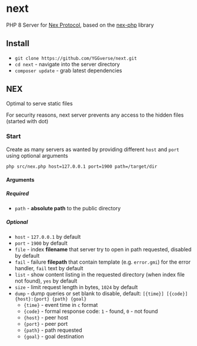 # next

PHP 8 Server for [Nex Protocol](nex://piclog.blue/nex/info/specification.txt), based on the [nex-php](https://github.com/YGGverse/nex-php) library

## Install

* `git clone https://github.com/YGGverse/next.git`
* `cd next` - navigate into the server directory
* `composer update` - grab latest dependencies

## NEX

Optimal to serve static files

For security reasons, next server prevents any access to the hidden files (started with dot)

### Start

Create as many servers as wanted by providing different `host` and `port` using optional arguments

``` bash
php src/nex.php host=127.0.0.1 port=1900 path=/target/dir
```

#### Arguments

##### Required

* `path` - **absolute path** to the public directory

##### Optional

* `host` - `127.0.0.1` by default
* `port` - `1900` by default
* `file` - index **filename** that server try to open in path requested, disabled by default
* `fail` - failure **filepath** that contain template (e.g. `error.gmi`) for the error handler, `fail` text by default
* `list` - show content listing in the requested directory (when index file not found), `yes` by default
* `size` - limit request length in bytes, `1024` by default
* `dump` - dump queries or set blank to disable, default: `[{time}] [{code}] {host}:{port} {path} {goal}`
  * `{time}` - event time in `c` format
  * `{code}` - formal response code: `1` - found, `0` - not found
  * `{host}` - peer host
  * `{port}` - peer port
  * `{path}` - path requested
  * `{goal}` - goal destination
